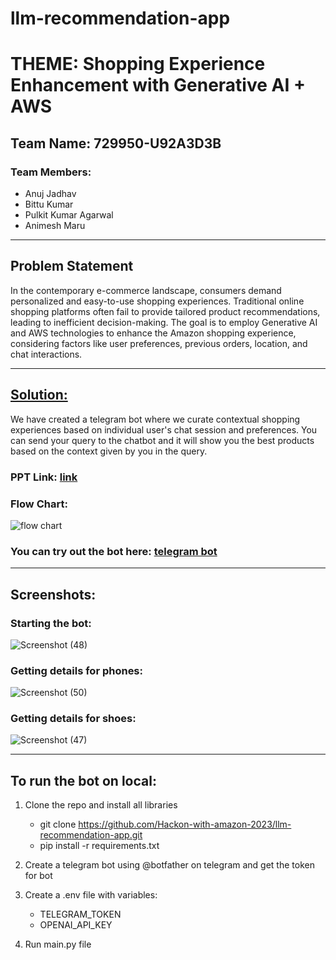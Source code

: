 # llm-recommendation-app


# THEME: Shopping Experience Enhancement with Generative AI + AWS

## Team Name: 729950-U92A3D3B

### Team Members:
- Anuj Jadhav
- Bittu Kumar
- Pulkit Kumar Agarwal
- Animesh Maru
---

## Problem Statement

In the contemporary e-commerce landscape, consumers demand personalized and easy-to-use shopping experiences. Traditional online shopping platforms often fail to provide tailored product recommendations, leading to inefficient decision-making. The goal is to employ Generative AI and AWS technologies to enhance the Amazon shopping experience, considering factors like user preferences, previous orders, location, and chat interactions.

---

## <u>Solution:</u>

We have created a telegram bot where we curate contextual shopping experiences based on individual user's chat session and preferences. 
You can send your query to the chatbot and it will show you the best products based on the context given by you in the query.


### PPT Link: [link](https://docs.google.com/presentation/d/1qAZEzYsSzj9SHvJ3ff1mM5j19BHARMyd/edit?usp=sharing&ouid=115057851485032498036&rtpof=true&sd=true)


### Flow Chart:
![flow chart](https://github.com/Hackon-with-amazon-2023/llm-recommendation-app/assets/77394228/a2a6b629-56fe-4218-9303-a2ad968a45fb)


### You can try out the bot here: [telegram bot](https://t.me/AmazonProductSearchBot)

---
## Screenshots:

### Starting the bot:
![Screenshot (48)](https://github.com/Hackon-with-amazon-2023/llm-recommendation-app/assets/77394228/cc0726af-3fe0-4449-b07a-831d59d8d153)

### Getting details for phones:
![Screenshot (50)](https://github.com/Hackon-with-amazon-2023/llm-recommendation-app/assets/77394228/bbdf8395-3d1b-416e-8c2c-a72b16b60795)


### Getting details for shoes:
![Screenshot (47)](https://github.com/Hackon-with-amazon-2023/llm-recommendation-app/assets/77394228/31fdc2f8-3305-4e8c-bba9-17c37a277177)

---

## To run the bot on local:
1. Clone the repo and install all libraries
    - git clone https://github.com/Hackon-with-amazon-2023/llm-recommendation-app.git
    - pip install -r requirements.txt

2. Create a telegram bot using @botfather on telegram and get the token for bot

3. Create a .env file with variables:
    - TELEGRAM_TOKEN
    - OPENAI_API_KEY

4. Run main.py file
